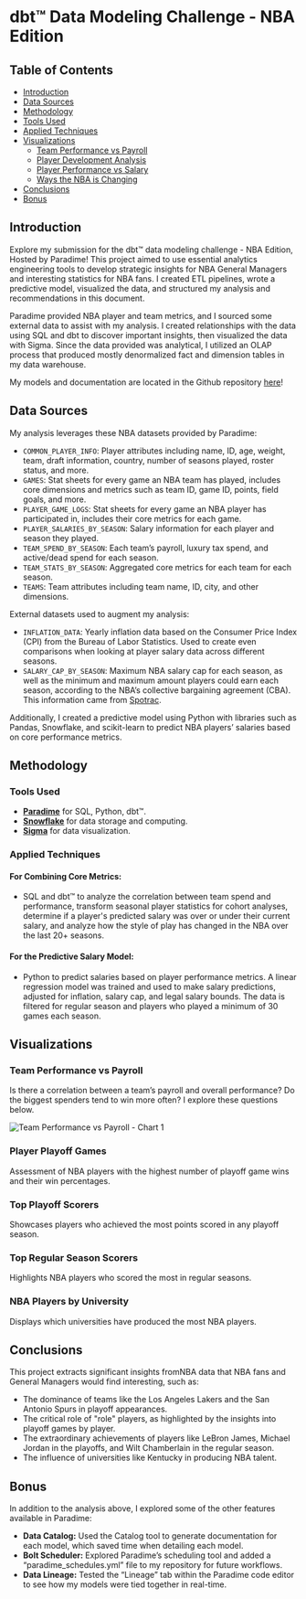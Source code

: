 # dbt™ Data Modeling Challenge - NBA Edition

## Table of Contents
- [Introduction](#introduction)
- [Data Sources](#data-sources)
- [Methodology](#methodology)
- [Tools Used](#tools-used)
- [Applied Techniques](#applied-techniques)
- [Visualizations](#visualizations)
  - [Team Performance vs Payroll](#team-performance-vs-payroll)
  - [Player Development Analysis](#player-development-analysis)
  - [Player Performance vs Salary](#player-performance-vs-salary)
  - [Ways the NBA is Changing](#ways-the-nba-is-changing)
- [Conclusions](#conclusions)
- [Bonus](#bonus)

## Introduction
Explore my submission for the dbt™ data modeling challenge - NBA Edition, Hosted by Paradime! This project aimed to use essential analytics engineering tools to develop strategic insights for NBA General Managers and interesting statistics for NBA fans. I created ETL pipelines, wrote a predictive model, visualized the data, and structured my analysis and recommendations in this document.

Paradime provided NBA player and team metrics, and I sourced some external data to assist with my analysis. I created relationships with the data using SQL and dbt to discover important insights, then visualized the data with Sigma. Since the data provided was analytical, I utilized an OLAP process that produced mostly denormalized fact and dimension tables in my data warehouse.

My models and documentation are located in the Github repository [here](https://github.com/paradime-io/paradime-dbt-nba-data-challenge/?tab=readme-ov-file#my-github-repo)!

## Data Sources
My analysis leverages these NBA datasets provided by Paradime:

- `COMMON_PLAYER_INFO`: Player attributes including name, ID, age, weight, team, draft information, country, number of seasons played, roster status, and more.
- `GAMES`: Stat sheets for every game an NBA team has played, includes core dimensions and metrics such as team ID, game ID, points, field goals, and more.
- `PLAYER_GAME_LOGS`: Stat sheets for every game an NBA player has participated in, includes their core metrics for each game.
- `PLAYER_SALARIES_BY_SEASON`: Salary information for each player and season they played.
- `TEAM_SPEND_BY_SEASON`: Each team’s payroll, luxury tax spend, and active/dead spend for each season.
- `TEAM_STATS_BY_SEASON`: Aggregated core metrics for each team for each season.
- `TEAMS`: Team attributes including team name, ID, city, and other dimensions.

External datasets used to augment my analysis:

- `INFLATION_DATA`: Yearly inflation data based on the Consumer Price Index (CPI) from the Bureau of Labor Statistics. Used to create even comparisons when looking at player salary data across different seasons.
- `SALARY_CAP_BY_SEASON`: Maximum NBA salary cap for each season, as well as the minimum and maximum amount players could earn each season, according to the NBA’s collective bargaining agreement (CBA). This information came from [Spotrac](https://www.spotrac.com/nba/cba/).

Additionally, I created a predictive model using Python with libraries such as Pandas, Snowflake, and scikit-learn to predict NBA players’ salaries based on core performance metrics.

## Methodology

### Tools Used
- **[Paradime](https://www.paradime.io/)** for SQL, Python, dbt™.
- **[Snowflake](https://www.snowflake.com/)**  for data storage and computing.
- **[Sigma](https://www.sigmacomputing.com/)**  for data visualization.

### Applied Techniques
#### For Combining Core Metrics:
- SQL and dbt™ to analyze the correlation between team spend and performance, transform seasonal player statistics for cohort analyses, determine if a player's predicted salary was over or under their current salary, and analyze how the style of play has changed in the NBA over the last 20+ seasons.

#### For the Predictive Salary Model:
- Python to predict salaries based on player performance metrics. A linear regression model was trained and used to make salary predictions, adjusted for inflation, salary cap, and legal salary bounds. The data is filtered for regular season and players who played a minimum of 30 games each season.

## Visualizations

### Team Performance vs Payroll
Is there a correlation between a team’s payroll and overall performance? Do the biggest spenders tend to win more often? I explore these questions below.

![Team Performance vs Payroll - Chart 1](https://github.com/paradime-io/paradime-dbt-nba-data-challenge/blob/nba-cahughes95-gmail-com/images/1TP_1.png)

### Player Playoff Games
Assessment of NBA players with the highest number of playoff game wins and their win percentages.

### Top Playoff Scorers
Showcases players who achieved the most points scored in any playoff season.

### Top Regular Season Scorers
Highlights NBA players who scored the most in regular seasons.

### NBA Players by University
Displays which universities have produced the most NBA players.

## Conclusions
This project extracts significant insights fromNBA data that NBA fans and General Managers would find interesting, such as:

- The dominance of teams like the Los Angeles Lakers and the San Antonio Spurs in playoff appearances.
- The critical role of "role" players, as highlighted by the insights into playoff games by player.
- The extraordinary achievements of players like LeBron James, Michael Jordan in the playoffs, and Wilt Chamberlain in the regular season.
- The influence of universities like Kentucky in producing NBA talent.

## Bonus
In addition to the analysis above, I explored some of the other features available in Paradime:

- **Data Catalog:** Used the Catalog tool to generate documentation for each model, which saved time when detailing each model.
- **Bolt Scheduler:** Explored Paradime’s scheduling tool and added a “paradime_schedules.yml” file to my repository for future workflows.
- **Data Lineage:** Tested the “Lineage” tab within the Paradime code editor to see how my models were tied together in real-time.
